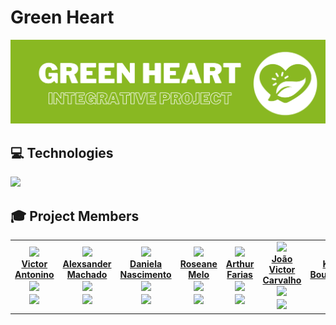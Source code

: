# Green Heart

<img src="https://github.com/green-heart/.github/blob/main/profile/images/Green%20heart.png?raw=true" title="project apresentation">

## 💻 Technologies

<a href="https://skillicons.dev">
    <img src="https://skillicons.dev/icons?i=javascript,typescript,html,css,git,github,nodejs,express,nest,mysql,react,figma,vscode " />
</a>

## 🎓 Project Members

<table>
  <tr>
    <td align="center">
      <a href="https://github.com/Anttonino"><img src="https://avatars.githubusercontent.com/u/99145534?v=4" width=200px;>
        <br>
        <b>Victor<br>Antonino</b>
      </a>
      <br>
      <sub>
      <img src="https://img.shields.io/badge/LinkedIn-0077B5?style=for-the-badge&logo=linkedin&logoColor=white">
      <br>
      <img src="https://img.shields.io/badge/GitHub-100000?style=for-the-badge&logo=github&logoColor=white">
      </sub>    
    </td>
    <td align="center">
      <a href="https://github.com/alexsandermog"> <img src="https://avatars.githubusercontent.com/u/79030781?v=4" width=200px;> 
        <br>
          <b>Alexsander<br>Machado</b>
      </a>
      <br>
        <sub>
          <img src="https://img.shields.io/badge/LinkedIn-0077B5?style=for-the-badge&logo=linkedin&logoColor=white">
           <br>
           <img src="https://img.shields.io/badge/GitHub-100000?style=for-the-badge&logo=github&logoColor=white">
         </sub> 
    </td>
        <td align="center">
      <a href="https://github.com/DaniNasciment"> <img src="https://avatars.githubusercontent.com/u/112710222?v=4" width="200px;"> 
        <br>
          <b>Daniela<br>Nascimento</b>
      </a>
      <br>
        <sub>
          <img src="https://img.shields.io/badge/LinkedIn-0077B5?style=for-the-badge&logo=linkedin&logoColor=white">
           <br>
           <img src="https://img.shields.io/badge/GitHub-100000?style=for-the-badge&logo=github&logoColor=white">
         </sub> 
    </td>
     <td align="center">
      <a href="https://github.com/Popdollss"> <img src="https://avatars.githubusercontent.com/u/112709048?v=4" width="200px;"> 
        <br>
          <b>Roseane<br>Melo</b>
      </a>
      <br>
        <sub>
          <img src="https://img.shields.io/badge/LinkedIn-0077B5?style=for-the-badge&logo=linkedin&logoColor=white">
           <br>
           <img src="https://img.shields.io/badge/GitHub-100000?style=for-the-badge&logo=github&logoColor=white">
         </sub> 
    </td>
         <td align="center">
      <a href="https://github.com/ArthurMFarias0"> <img src="https://media-exp1.licdn.com/dms/image/D4D35AQG1Pn5bbeL6Mg/profile-framedphoto-shrink_800_800/0/1663801892840?e=1668268800&v=beta&t=V9XTncJQb3_XUM4cMiFv59dsDWDGSma18pN7vh3tRhg" width="200px;"> 
        <br>
          <b>Arthur<br>Farias</b>
      </a>
      <br>
        <sub>
          <img src="https://img.shields.io/badge/LinkedIn-0077B5?style=for-the-badge&logo=linkedin&logoColor=white">
           <br>
           <img src="https://img.shields.io/badge/GitHub-100000?style=for-the-badge&logo=github&logoColor=white">
         </sub> 
    </td>
         <td align="center">
      <a href="https://github.com/JoaoVictorCSousa"> <img src="https://avatars.githubusercontent.com/u/112873437?v=4" width="200px;"> 
        <br>
          <b>João Victor<br>Carvalho</b>
      </a>
      <br>
        <sub>
          <img src="https://img.shields.io/badge/LinkedIn-0077B5?style=for-the-badge&logo=linkedin&logoColor=white">
           <br>
           <img src="https://img.shields.io/badge/GitHub-100000?style=for-the-badge&logo=github&logoColor=white">
         </sub> 
    </td>
         <td align="center">
      <a href="https://github.com/KaiqueBourguignon"> <img src="https://avatars.githubusercontent.com/u/112709239?v=4" width="200px;"> 
        <br>
          <b>Kaique<br>Bourguignon </b>
      </a>
      <br>
        <sub>
          <img src="https://img.shields.io/badge/LinkedIn-0077B5?style=for-the-badge&logo=linkedin&logoColor=white">
           <br>
           <img src="https://img.shields.io/badge/GitHub-100000?style=for-the-badge&logo=github&logoColor=white">
         </sub> 
    </td>
  </tr> 
</table>
